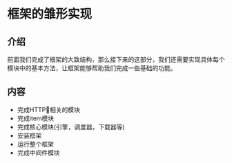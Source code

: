 # 框架的雏形实现
## 介绍
前面我们完成了框架的大致结构，那么接下来的这部分，我们还需要实现具体每个模块中的基本方法，让框架能够帮助我们完成一些基础的功能。

## 内容
- 完成HTTP相关的模块
- 完成item模块
- 完成核心模块(引擎，调度器，下载器等)
- 安装框架
- 运行整个框架
- 完成中间件模块
